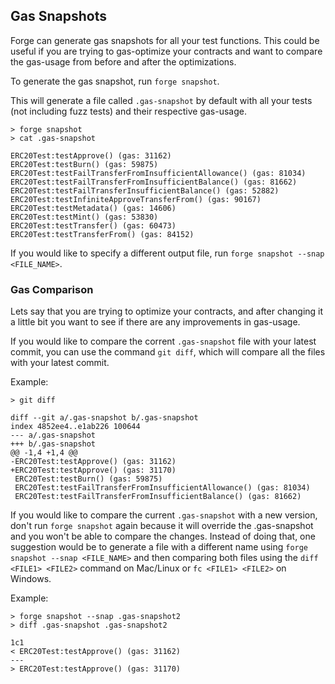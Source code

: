 ## Gas Snapshots

Forge can generate gas snapshots for all your test functions. This could
be useful if you are trying to gas-optimize your contracts and want to
compare the gas-usage from before and after the optimizations.

To generate the gas snapshot, run `forge snapshot`.

This will generate a file called `.gas-snapshot` by default with all your
tests (not including fuzz tests) and their respective gas-usage.

```ignore
> forge snapshot
> cat .gas-snapshot

ERC20Test:testApprove() (gas: 31162)
ERC20Test:testBurn() (gas: 59875)
ERC20Test:testFailTransferFromInsufficientAllowance() (gas: 81034)
ERC20Test:testFailTransferFromInsufficientBalance() (gas: 81662)
ERC20Test:testFailTransferInsufficientBalance() (gas: 52882)
ERC20Test:testInfiniteApproveTransferFrom() (gas: 90167)
ERC20Test:testMetadata() (gas: 14606)
ERC20Test:testMint() (gas: 53830)
ERC20Test:testTransfer() (gas: 60473)
ERC20Test:testTransferFrom() (gas: 84152)
```

If you would like to specify a different output file, run `forge snapshot --snap <FILE_NAME>`.

### Gas Comparison

Lets say that you are trying to optimize your contracts, and after changing
it a little bit you want to see if there are any improvements in gas-usage.

If you would like to compare the corrent `.gas-snapshot` file with your 
latest commit, you can use the command `git diff`, which will compare all the
files with your latest commit.

Example:

```ignore
> git diff

diff --git a/.gas-snapshot b/.gas-snapshot
index 4852ee4..e1ab226 100644
--- a/.gas-snapshot
+++ b/.gas-snapshot
@@ -1,4 +1,4 @@
-ERC20Test:testApprove() (gas: 31162)
+ERC20Test:testApprove() (gas: 31170)
 ERC20Test:testBurn() (gas: 59875)
 ERC20Test:testFailTransferFromInsufficientAllowance() (gas: 81034)
 ERC20Test:testFailTransferFromInsufficientBalance() (gas: 81662)
```

If you would like to compare the current `.gas-snapshot` with a new version,
don't run `forge snapshot` again because it will override the .gas-snapshot
and you won't be able to compare the changes. Instead of doing that, one 
suggestion would be to generate a file with a different name using 
`forge snapshot --snap <FILE_NAME>` and then comparing both files using 
the `diff <FILE1> <FILE2>` command on Mac/Linux or `fc <FILE1> <FILE2>` 
on Windows.

Example:

```ignore
> forge snapshot --snap .gas-snapshot2
> diff .gas-snapshot .gas-snapshot2

1c1
< ERC20Test:testApprove() (gas: 31162)
---
> ERC20Test:testApprove() (gas: 31170)
```
